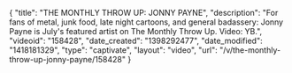 {
    "title": "THE MONTHLY THROW UP: JONNY PAYNE",
    "description": "For fans of metal, junk food, late night cartoons, and general badassery: Jonny Payne is July's featured artist on The Monthly Throw Up. Video: YB.",
    "videoid": "158428",
    "date_created": "1398292477",
    "date_modified": "1418181329",
    "type": "captivate",
    "layout": "video",
    "url": "\/v\/the-monthly-throw-up-jonny-payne\/158428"
}